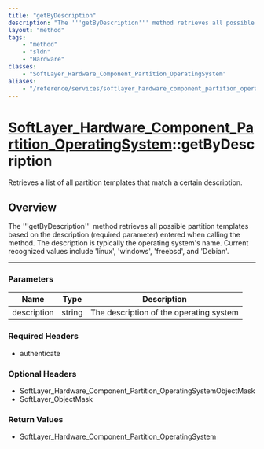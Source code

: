 ```yaml
---
title: "getByDescription"
description: "The '''getByDescription''' method retrieves all possible partition templates based on the description (required paramete... "
layout: "method"
tags:
    - "method"
    - "sldn"
    - "Hardware"
classes:
    - "SoftLayer_Hardware_Component_Partition_OperatingSystem"
aliases:
    - "/reference/services/softlayer_hardware_component_partition_operatingsystem/getByDescription"
---
```

# [SoftLayer_Hardware_Component_Partition_OperatingSystem](/reference/services/SoftLayer_Hardware_Component_Partition_OperatingSystem)::getByDescription


Retrieves a list of all partition templates that match a certain description.


## Overview 
The '''getByDescription''' method retrieves all possible partition templates based on the description (required parameter) entered when calling the method. The description is typically the operating system's name. Current recognized values include 'linux', 'windows', 'freebsd', and 'Debian'. 

-----

### Parameters 
|Name | Type | Description |
| --- | --- | --- |
|description| string| The description of the operating system|


### Required Headers
* authenticate


### Optional Headers
* SoftLayer_Hardware_Component_Partition_OperatingSystemObjectMask
* SoftLayer_ObjectMask

### Return Values
* <a href='/reference/datatypes/SoftLayer_Hardware_Component_Partition_OperatingSystem'>SoftLayer_Hardware_Component_Partition_OperatingSystem </a>




